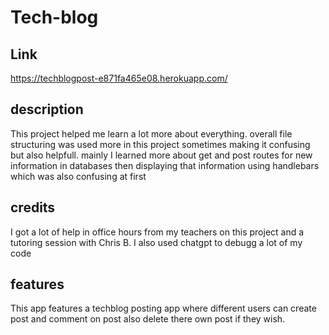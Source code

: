 # Tech-blog

## Link

https://techblogpost-e871fa465e08.herokuapp.com/

## description
This project helped me learn a lot more about everything. overall file structuring was used more in this project sometimes making it confusing but also helpfull.
mainly I learned more about get and post routes for new information in databases then displaying that information using handlebars which was also confusing at first

## credits 
I got a lot of help in office hours from my teachers on this project and a tutoring session with Chris B.
I also used chatgpt to debugg a lot of my code 

## features 
This app features a techblog posting app where different users can create post and comment on post also delete there own post if they wish.